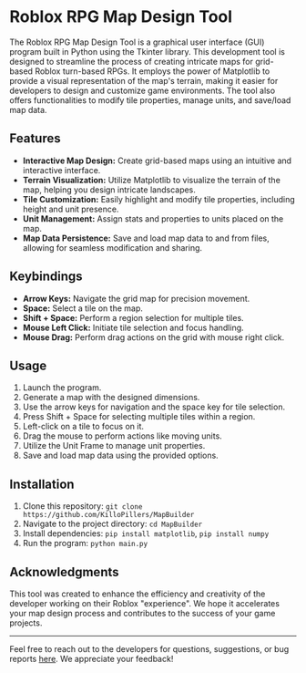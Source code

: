 # Roblox RPG Map Design Tool

The Roblox RPG Map Design Tool is a graphical user interface (GUI) program built in Python using the Tkinter library. This development tool is designed to streamline the process of creating intricate maps for grid-based Roblox turn-based RPGs. It employs the power of Matplotlib to provide a visual representation of the map's terrain, making it easier for developers to design and customize game environments. The tool also offers functionalities to modify tile properties, manage units, and save/load map data.

## Features

- **Interactive Map Design:** Create grid-based maps using an intuitive and interactive interface.
- **Terrain Visualization:** Utilize Matplotlib to visualize the terrain of the map, helping you design intricate landscapes.
- **Tile Customization:** Easily highlight and modify tile properties, including height and unit presence.
- **Unit Management:** Assign stats and properties to units placed on the map.
- **Map Data Persistence:** Save and load map data to and from files, allowing for seamless modification and sharing.

## Keybindings

- **Arrow Keys:** Navigate the grid map for precision movement.
- **Space:** Select a tile on the map.
- **Shift + Space:** Perform a region selection for multiple tiles.
- **Mouse Left Click:** Initiate tile selection and focus handling.
- **Mouse Drag:** Perform drag actions on the grid with mouse right click.

## Usage

1. Launch the program.
2. Generate a map with the designed dimensions.
3. Use the arrow keys for navigation and the space key for tile selection.
4. Press Shift + Space for selecting multiple tiles within a region.
5. Left-click on a tile to focus on it.
7. Drag the mouse to perform actions like moving units.
8. Utilize the Unit Frame to manage unit properties.
9. Save and load map data using the provided options.

## Installation

1. Clone this repository: `git clone https://github.com/KilloPillers/MapBuilder`
2. Navigate to the project directory: `cd MapBuilder`
3. Install dependencies: `pip install matplotlib`, `pip install numpy`
4. Run the program: `python main.py`

## Acknowledgments

This tool was created to enhance the efficiency and creativity of the developer working on their Roblox "experience". We hope it accelerates your map design process and contributes to the success of your game projects.

---

Feel free to reach out to the developers for questions, suggestions, or bug reports [here](https://github.com/KilloPillers/MapBuilder/issues). We appreciate your feedback!
